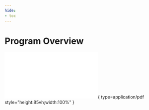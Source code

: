 ```yaml
---
hide:
- toc
---
```


<style>
    .md-typeset h1 {
        display: none;
    }
</style>

# Program Overview

![inc3-objectives](objectives.pdf){ type=application/pdf style="height:85vh;width:100%" }
